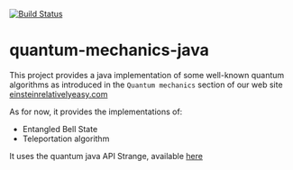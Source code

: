  [![Build Status](https://travis-ci.com/cyrilondon/quantum-mechanics-java.svg?branch=master)](https://travis-ci.com/cyrilondon/quantum-mechanics-java)

# quantum-mechanics-java
This project provides a java implementation of some well-known quantum algorithms as introduced in the `Quantum mechanics` section of our web site [einsteinrelativelyeasy.com](https://einsteinrelativelyeasy.com/index.php/quantum-mechanics)

As for now, it provides the implementations of:
- Entangled Bell State
- Teleportation algorithm

It uses the quantum java API Strange, available [here](https://github.com/gluonhq/strange)










